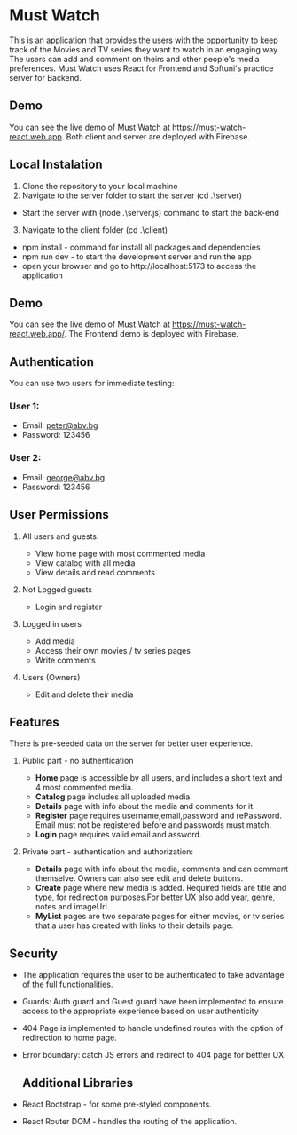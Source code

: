 # Must Watch

This is an application that provides the users with the opportunity to keep track of the Movies and TV series they want to watch in an engaging way. The users can add and comment on theirs and other people's media preferences. Must Watch uses React for Frontend and Softuni's practice server for Backend.

## Demo

You can see the live demo of Must Watch at https://must-watch-react.web.app. Both client and server are deployed with Firebase.

## Local Instalation 

1. Clone the repository to your local machine
2. Navigate to the server folder to start the server (cd .\server)
  * Start the server with (node .\server.js) command to start the back-end
3. Navigate to the client folder (cd .\client)
  * npm install - command for install all packages and dependencies
  * npm run dev - to start the development server and run the app
  * open your browser and go to http://localhost:5173 to access the application


## Demo

You can see the live demo of Must Watch at https://must-watch-react.web.app/.
The Frontend demo is deployed with Firebase.

## Authentication 
 You can use two users for immediate testing:

  ### User 1:
   * Email: peter@abv.bg
   * Password: 123456

  ### User 2:
   * Email: george@abv.bg
   * Password: 123456

   ## User Permissions

1. All users and guests:
   * View home page with most commented media
   * View catalog with all media
   * View details and read comments

2. Not Logged guests
    * Login and register

3. Logged in users
    * Add media
    * Access their own movies / tv series pages
    * Write comments

4. Users (Owners)
    * Edit and delete their media

  ## Features
 There is pre-seeded data on the server for better user experience.
1. Public part - no authentication 
    * **Home** page is accessible by all users, and includes a short text and 4 most commented media.
    * **Catalog** page includes all uploaded media.
    * **Details** page with info about the media and comments for it.
    * **Register** page requires username,email,password and rePassword. Email must not be registered before and passwords must match.
    * **Login** page requires valid email and assword.

2. Private part - authentication and authorization:
    * **Details** page with info about the media, comments and can comment themselve. Owners can also see edit and delete buttons.
    * **Create** page where new media is added. Required fields are title and type, for redirection purposes.For better UX also add year, genre, notes and imageUrl.
    * **MyList** pages are two separate pages for either movies, or tv series that a user has created with links to their details page.


  ## Security

* The application requires the user to be authenticated to take advantage of the full functionalities.
* Guards: Auth guard and Guest guard have been implemented to ensure access to the appropriate experience based on user authenticity .
* 404 Page is implemented to handle undefined routes with the option of redirection to home page.
* Error boundary: catch JS errors and redirect to 404 page for bettter UX.

  ## Additional Libraries

* React Bootstrap - for some pre-styled components.
* React Router DOM - handles the routing of the application.